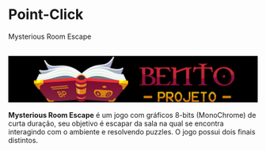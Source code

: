 # Point-Click
 Mysterious Room Escape

 <br><img src="logo-bento-projeto.png" alt="logo bento-projeto no formato png"><br>

 **Mysterious Room Escape** é um jogo com gráficos 8-bits (MonoChrome) de curta duração, seu objetivo é escapar da sala na qual se encontra interagindo com o ambiente e resolvendo puzzles. O jogo possui dois finais distintos.
